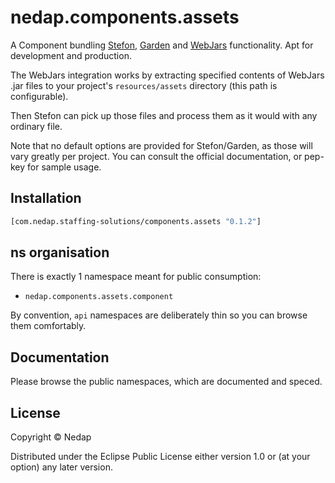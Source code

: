 # nedap.components.assets

A Component bundling [Stefon](https://github.com/nedap/stefon), [Garden](https://github.com/noprompt/lein-garden/) and [WebJars](https://www.webjars.org/) functionality.
Apt for development and production.

The WebJars integration works by extracting specified contents of WebJars .jar files to your project's `resources/assets` directory (this path is configurable).

Then Stefon can pick up those files and process them as it would with any ordinary file.

Note that no default options are provided for Stefon/Garden, as those will vary greatly per project. You can consult the official documentation, or pep-key for sample usage. 

## Installation

```clojure
[com.nedap.staffing-solutions/components.assets "0.1.2"]
````

## ns organisation

There is exactly 1 namespace meant for public consumption:

* `nedap.components.assets.component`

By convention, `api` namespaces are deliberately thin so you can browse them comfortably.

## Documentation

Please browse the public namespaces, which are documented and speced.

## License

Copyright © Nedap

Distributed under the Eclipse Public License either version 1.0 or (at
your option) any later version.
